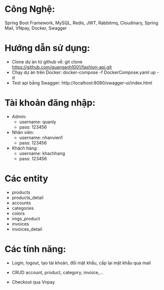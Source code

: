 # Công Nghệ:
 Spring Boot Framework, MySQL, Redis, JWT, Rabbitmq, Cloudinary, Spring Mail, VNpay, Docker, Swagger

# Hướng dẫn sử dụng:
  - Clone dự án từ github về: git clone https://github.com/quanganh1001/fashion-api.git
  - Chạy dự án trên Docker: docker-compose -f DockerCompose.yaml up -d
  - Test api bằng Swagger: http://localhost:8080/swagger-ui/index.html
    
# Tài khoản đăng nhập:
  - Admin:
    + username: quanly
    + pass: 123456
  - Nhân viên:
    + username: nhanvien1
    + pass: 123456
  - Khách hàng:
    + username: khachhang
    + pass: 123456
      
# Các entity
  - products
  - products_detail
  - accounts
  - categories
  - colors
  - imgs_product
  - invoices
  - invoices_detail


# Các tính năng:

+ Login, logout, tạo tài khoản, đổi mật khẩu, cấp lại mật khẩu qua mail

+ CRUD account, product, category, invoice,...

+ Checkout qua Vnpay
  
